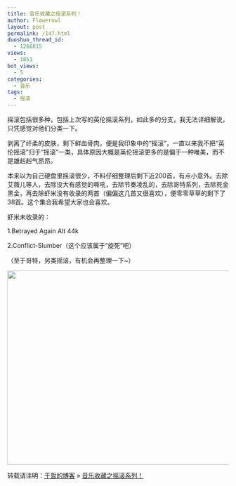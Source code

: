 ```yaml
---
title: 音乐收藏之摇滚系列！
author: Flowerowl
layout: post
permalink: /147.html
duoshuo_thread_id:
  - 1266815
views:
  - 1851
bot_views:
  - 5
categories:
  - 音乐
tags:
  - 摇滚
---
```

  
摇滚包括很多种，包括上次写的英伦摇滚系列，如此多的分支，我无法详细解说，只凭感觉对他们分类一下。

剥离了纤柔的皮肤，剩下鲜血骨肉，便是我印象中的“摇滚”，一直以来我不把“英伦摇滚”归于“摇滚”一类，具体原因大概是英伦摇滚更多的是偏于一种唯美，而不是雄赳赳气昂昂。

本来以为自己硬盘里摇滚很少，不料仔细整理后剩下近200首，有点小意外。去除艾薇儿等人，去除没大有感觉的嘶吼，去除节奏凌乱的，去除哥特系列，去除死金黑金，再去除虾米没有收录的两首（偏偏这几首又很喜欢），便零零草草的剩下了38首。这个集合我希望大家也会喜欢。

虾米未收录的：

1.Betrayed Again Alt 44k

2.Conflict-Slumber（这个应该属于“旋死”吧）

（至于哥特，另类摇滚，有机会再整理一下~）

<img class="aligncenter size-full wp-image-149" title="Lazynight" src="http://lazynight.me/wp-content/uploads/2011/08/rock.jpg" alt="" width="687" height="442" />

转载请注明：[于哲的博客][1] &raquo; [音乐收藏之摇滚系列！][2]

 [1]: http://lazynight.me
 [2]: http://lazynight.me/147.html